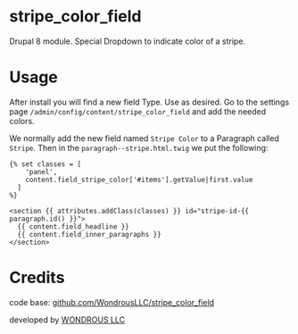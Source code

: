 # stripe_color_field

Drupal 8 module. Special Dropdown to indicate color of a stripe.

# Usage

After install you will find a new field Type. Use as desired.
Go to the settings page `/admin/config/content/stripe_color_field` and add the needed colors.

We normally add the new field named `Stripe Color` to a Paragraph called `Stripe`.
Then in the `paragraph--stripe.html.twig` we put the following:

``` twig
{% set classes = [
    'panel',
    content.field_stripe_color['#items'].getValue|first.value
  ]
%}

<section {{ attributes.addClass(classes) }} id="stripe-id-{{ paragraph.id() }}">
  {{ content.field_headline }}
  {{ content.field_inner_paragraphs }}
</section>

```

# Credits

code base: [github.com/WondrousLLC/stripe_color_field](https://github.com/WondrousLLC/stripe_color_field/)

developed by [WONDROUS LLC](https://www.wearewondrous.com/)